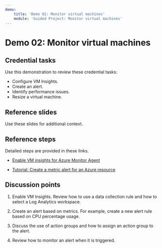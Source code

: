```yaml
---
demo:
    title: 'Demo 02: Monitor virtual machines'
    module: 'Guided Project: Monitor virtual machines'
---
```


# Demo 02: Monitor virtual machines

## Credential tasks

Use this demonstration to review these credential tasks:
+ Configure VM Insights.
+ Create an alert.  
+ Identify performance issues. 
+ Resize a virtual machine. 

## Reference slides

Use these slides for additional context.


## Reference steps

Detailed steps are provided in these links.

+ [Enable VM insights for Azure Monitor Agent](https://learn.microsoft.com/azure/azure-monitor/vm/vminsights-enable-portal#enable-vm-insights-for-azure-monitor-agent) 

+ [Tutorial: Create a metric alert for an Azure resource](https://learn.microsoft.com/azure/azure-monitor/alerts/alerts-create-metric-alert-rule)


## Discussion points

1. Enable VM Insights. Review how to use a data collection rule and how to select a Log Analytics workspace. 

1. Create an alert based on metrics. For example, create a new alert rule based on CPU percentage usage.

1. Discuss the use of action groups and how to assign an action group to the alert. 

1. Review how to monitor an alert when it is triggered.
